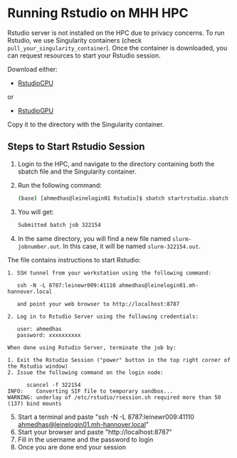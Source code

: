 # Running Rstudio on MHH HPC

Rstudio server is not installed on the HPC due to privacy concerns. To run Rstudio, we use Singularity containers (check `pull_your_singularity_container`). Once the container is downloaded, you can request resources to start your Rstudio session.

Download either:
- [RstudioCPU](https://github.com/Ahmedalaraby20/MHH-bioinformatics-support-community/blob/main/Scripts/Rstudio/startrstudio.sbatch)
  
 or
 
- [RstudioGPU](https://github.com/Ahmedalaraby20/MHH-bioinformatics-support-community/blob/main/Scripts/Rstudio/startrstudioGPU.sbatch)

Copy it to the directory with the Singularity container.

## Steps to Start Rstudio Session

1. Login to the HPC, and navigate to the directory containing both the sbatch file and the Singularity container.
2. Run the following command:

    ```bash
    (base) [ahmedhas@leinelogin01 Rstudio]$ sbatch startrstudio.sbatch
    ```

3. You will get:

    ```bash
    Submitted batch job 322154
    ```

4. In the same directory, you will find a new file named `slurm-jobnumber.out`. In this case, it will be named `slurm-322154.out`.

The file contains instructions to start Rstudio:

```plaintext
1. SSH tunnel from your workstation using the following command:

   ssh -N -L 8787:leinewr009:41110 ahmedhas@leinelogin01.mh-hannover.local

   and point your web browser to http://localhost:8787

2. Log in to Rstudio Server using the following credentials:

   user: ahmedhas
   password: xxxxxxxxxx

When done using Rstudio Server, terminate the job by:

1. Exit the Rstudio Session ("power" button in the top right corner of the Rstudio window)
2. Issue the following command on the login node:

      scancel -f 322154
INFO:    Converting SIF file to temporary sandbox...
WARNING: underlay of /etc/rstudio/rsession.sh required more than 50 (137) bind mounts
```
5. Start a terminal and paste "ssh -N -L 8787:leinewr009:41110 ahmedhas@leinelogin01.mh-hannover.local"
6. Start your browser and paste "http://localhost:8787"
7. Fill in the username and the password to login
8. Once you are done end your session 

